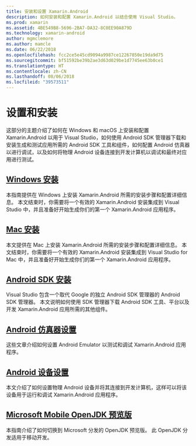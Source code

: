 ```yaml
---
title: 安装和设置 Xamarin.Android
description: 如何安装和配置 Xamarin.Android 以结合使用 Visual Studio。
ms.prod: xamarin
ms.assetid: 4BE549B8-5696-2BA7-DA32-8C0EE90A879D
ms.technology: xamarin-android
author: mgmclemore
ms.author: mamcle
ms.date: 06/22/2018
ms.openlocfilehash: fcc2ce5e45cd9094a9987ce12267850e19da9d75
ms.sourcegitcommit: bf51592be39b2ae3d63d029be1d7745ee63b0ce1
ms.translationtype: HT
ms.contentlocale: zh-CN
ms.lasthandoff: 08/06/2018
ms.locfileid: "39573511"
---
```

# <a name="setup-and-installation"></a>设置和安装

这部分的主题介绍了如何在 Windows 和 macOS 上安装和配置 Xamarin.Android 以用于 Visual Studio，如何使用 Android SDK 管理器下载和安装生成和测试应用所需的 Android SDK 工具和组件，如何配置 Android 仿真器以进行调试，以及如何将物理 Android 设备连接到开发计算机以调试和最终对应用进行测试。


## <a name="windows-installationandroidget-startedinstallationwindowsmd"></a>[Windows 安装](~/android/get-started/installation/windows.md)

本指南提供在 Windows 上安装 Xamarin.Android 所需的安装步骤和配置详细信息。 本文结束时，你需要将一个有效的 Xamarin.Android 安装集成到 Visual Studio 中，并且准备好开始生成你们的第一个 Xamarin.Android 应用程序。

## <a name="mac-installationhttpsdocsmicrosoftcomen-usvisualstudiomacinstallation"></a>[Mac 安装](https://docs.microsoft.com/en-us/visualstudio/mac/installation)

本文提供在 Mac 上安装 Xamarin.Android 所需的安装步骤和配置详细信息。 本文结束时，你需要将一个有效的 Xamarin.Android 安装集成到 Visual Studio for Mac 中，并且准备好开始生成你们的第一个 Xamarin.Android 应用程序。

## <a name="android-sdk-setupandroidget-startedinstallationandroid-sdkmd"></a>[Android SDK 安装](~/android/get-started/installation/android-sdk.md)

Visual Studio 包含一个取代 Google 的独立 Android SDK 管理器的 Android SDK 管理器。 本文说明如何使用 SDK 管理器下载 Android SDK 工具、平台以及开发 Xamarin.Android 应用所需的其他组件。

## <a name="android-emulator-setupandroidget-startedinstallationandroid-emulatorindexmd"></a>[Android 仿真器设置](~/android/get-started/installation/android-emulator/index.md)

这些文章介绍如何设置 Android Emulator 以测试和调试 Xamarin.Android 应用程序。

## <a name="android-device-setupandroidget-startedinstallationset-up-device-for-developmentmd"></a>[Android 设备设置](~/android/get-started/installation/set-up-device-for-development.md)

本文介绍了如何设置物理 Android 设备并将其连接到开发计算机，这样可以将该设备用于运行和调试 Xamarin.Android 应用程序。

## <a name="microsoft-mobile-openjdk-previewandroidget-startedinstallationopenjdkmd"></a>[Microsoft Mobile OpenJDK 预览版](~/android/get-started/installation/openjdk.md)

本指南介绍了如何切换到 Microsoft 分发的 OpenJDK 预览版。 此 OpenJDK 分发适用于移动开发。
